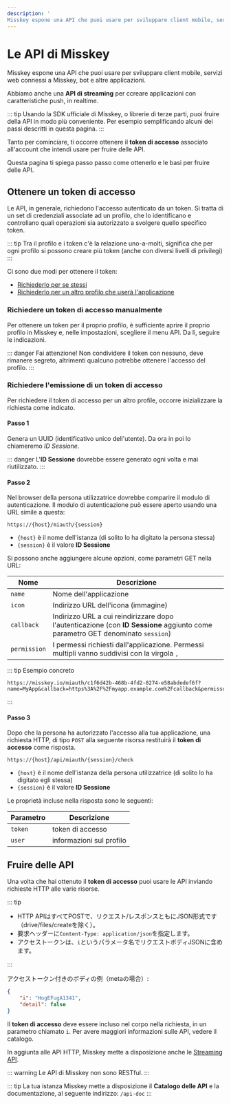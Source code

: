 ```yaml
---
description: '
Misskey espone una API che puoi usare per sviluppare client mobile, servizi web connessi a Misskey, bot, altre applicazioni.'
---
```


# Le API di Misskey

Misskey espone una API che puoi usare per sviluppare client mobile, servizi web connessi a Misskey, bot e altre applicazioni.

Abbiamo anche una **API di streaming** per ccreare applicazioni con caratteristiche push, in realtime.

::: tip
Usando la SDK ufficiale di Misskey, o librerie di terze parti, puoi fruire della API in modo più conveniente. Per esempio semplificando alcuni dei passi descritti in questa pagina.
:::

Tanto per cominciare, ti occorre ottenere il **token di accesso** associato all'account che intendi usare per fruire delle API.

Questa pagina ti spiega passo passo come ottenerlo e le basi per fruire delle API.

## Ottenere un token di accesso

Le API, in generale, richiedono l'accesso autenticato da un token. Si tratta di un set di credenziali associate ad un profilo, che lo identificano e controllano quali operazioni sia autorizzato a svolgere quello specifico token.

::: tip
Tra il profilo e i token c'è la relazione uno-a-molti, significa che per ogni profilo si possono creare più token (anche con diversi livelli di privilegi)
:::

Ci sono due modi per ottenere il token:

- [Richiederlo per se stessi](#richiedere-un-token-di-accesso-manualmente)
- [Richiederlo per un altro profilo che userà l'applicazione](#richiedere-l-emissione-di-un-token-di-accesso)

### Richiedere un token di accesso manualmente

Per ottenere un token per il proprio profilo, è sufficiente aprire il proprio profilo in Misskey e, nelle impostazioni, scegliere il menu API. Da lì, seguire le indicazioni.

::: danger
Fai attenzione! Non condividere il token con nessuno, deve rimanere segreto, altrimenti qualcuno potrebbe ottenere l'accesso del profilo.
:::

### Richiedere l'emissione di un token di accesso

Per richiedere il token di accesso per un altro profile, occorre inizializzare la richiesta come indicato.

#### Passo 1

Genera un UUID (identificativo unico dell'utente). Da ora in poi lo chiameremo _ID Sessione_.

::: danger
L'**ID Sessione** dovrebbe essere generato ogni volta e mai riutilizzato.
:::

#### Passo 2

Nel browser della persona utilizzatrice dovrebbe comparire il modulo di autenticazione. Il modulo di autenticazione può essere aperto usando una URL simile a questa:

```:no-line-numbers
https://{host}/miauth/{session}
```

- `{host}` è il nome dell'istanza (di solito lo ha digitato la persona stessa)
- `{session}` è il valore **ID Sessione**

Si possono anche aggiungere alcune opzioni, come parametri GET nella URL:

| Nome         | Descrizione                                                                                                                    |
| ------------ | ------------------------------------------------------------------------------------------------------------------------------ |
| `name`       | Nome dell'applicazione                                                                                                         |
| `icon`       | Indirizzo URL dell'icona (immagine)                                                                                            |
| `callback`   | Indirizzo URL a cui reindirizzare dopo l'autenticazione (con **ID Sessione** aggiunto come parametro GET denominato `session`) |
| `permission` | I permessi richiesti dall'applicazione. Permessi multipli vanno suddivisi con la virgola `,`                                   |

::: tip Esempio concreto

```:no-line-numbers
https://misskey.io/miauth/c1f6d42b-468b-4fd2-8274-e58abdedef6f?name=MyApp&callback=https%3A%2F%2Fmyapp.example.com%2Fcallback&permisson=write:notes,write:following,read:drive
```

:::

#### Passo 3

Dopo che la persona ha autorizzato l'accesso alla tua applicazione, una richiesta HTTP, di tipo `POST` alla seguente risorsa restituirà il **token di accesso** come risposta.

```:no-line-numbers
https://{host}/api/miauth/{session}/check
```

- `{host}` è il nome dell'istanza della persona utilizzatrice (di solito lo ha digitato egli stessa)
- `{session}` è il valore **ID Sessione**

Le proprietà incluse nella risposta sono le seguenti:

| Parametro | Descrizione              |
| --------- | ------------------------ |
| `token`   | token di accesso         |
| `user`    | informazioni sul profilo |

## Fruire delle API

Una volta che hai ottenuto il **token di accesso** puoi usare le API inviando richieste HTTP alle varie risorse.


::: tip

- HTTP APIはすべてPOSTで、リクエスト/レスポンスともにJSON形式です（drive/files/createを除く）。
- 要求ヘッダーに`Content-Type: application/json`を指定します。
- アクセストークンは、`i`というパラメータ名でリクエストボディJSONに含めます。

:::

アクセストークン付きのボディの例（metaの場合）:

```json
{
    "i": "HogEFugA1341",
    "detail": false
}
```

Il **token di accesso** deve essere incluso nel corpo nella richiesta, in un parametro chiamato `i`. Per avere maggiori informazioni sulle API, vedere il catalogo.

In aggiunta alle API HTTP, Misskey mette a disposizione anche le [Streaming API](./streaming/).

::: warning
Le API di Misskey non sono RESTful.
:::

::: tip
La tua istanza Misskey mette a disposizione il **Catalogo delle API** e la documentazione, al seguente indirizzo: `/api-doc`
:::
